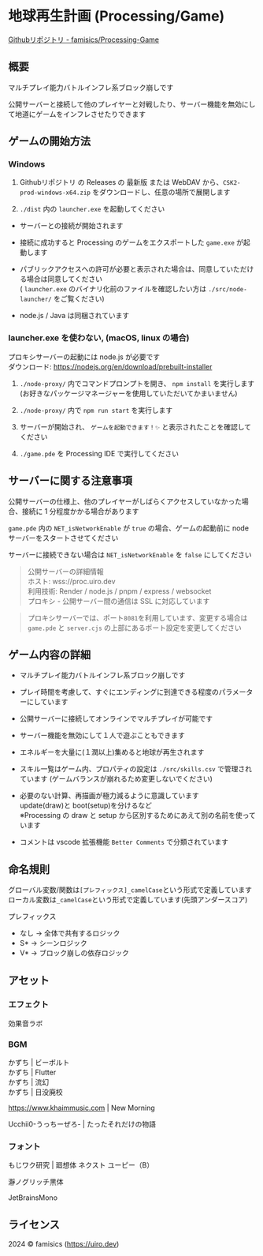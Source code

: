 # 地球再生計画 (Processing/Game)

[Githubリポジトリ - famisics/Processing-Game](https://github.com/famisics/Processing-Game)

## 概要

マルチプレイ能力バトルインフレ系ブロック崩しです

公開サーバーと接続して他のプレイヤーと対戦したり、サーバー機能を無効にして地道にゲームをインフレさせたりできます

## ゲームの開始方法

### Windows

1. Githubリポジトリ の Releases の 最新版 または WebDAV から、`CSK2-prod-windows-x64.zip` をダウンロードし、任意の場所で展開します

2. `./dist` 内の `launcher.exe` を起動してください

- サーバーとの接続が開始されます

- 接続に成功すると Processing のゲームをエクスポートした `game.exe` が起動します

- パブリックアクセスへの許可が必要と表示された場合は、同意していただける場合は同意してください  
  ( `launcher.exe` のバイナリ化前のファイルを確認したい方は `./src/node-launcher/` をご覧ください)

- node.js / Java は同梱されています

### launcher.exe を使わない, (macOS, linux の場合)

プロキシサーバーの起動には node.js が必要です  
ダウンロード: https://nodejs.org/en/download/prebuilt-installer

1. `./node-proxy/` 内でコマンドプロンプトを開き、 `npm install` を実行します  
   (お好きなパッケージマネージャーを使用していただいてかまいません)

2. `./node-proxy/` 内で `npm run start` を実行します

3. サーバーが開始され、 `ゲームを起動できます！✨️` と表示されたことを確認してください

4. `./game.pde` を Processing IDE で実行してください

## サーバーに関する注意事項

公開サーバーの仕様上、他のプレイヤーがしばらくアクセスしていなかった場合、接続に 1 分程度かかる場合があります

`game.pde` 内の `NET_isNetworkEnable` が `true` の場合、ゲームの起動前に node サーバーをスタートさせてください

サーバーに接続できない場合は `NET_isNetworkEnable` を `false` にしてください

> 公開サーバーの詳細情報  
> ホスト: wss://proc.uiro.dev  
> 利用技術: Render / node.js / pnpm / express / websocket  
> プロキシ - 公開サーバー間の通信は SSL に対応しています

> プロキシサーバーでは、ポート`8081`を利用しています、変更する場合は `game.pde` と `server.cjs` の上部にあるポート設定を変更してください

## ゲーム内容の詳細

- マルチプレイ能力バトルインフレ系ブロック崩しです

- プレイ時間を考慮して、すぐにエンディングに到達できる程度のパラメーターにしています

- 公開サーバーに接続してオンラインでマルチプレイが可能です

- サーバー機能を無効にして１人で遊ぶこともできます

- エネルギーを大量に(１潤以上)集めると地球が再生されます

- スキル一覧はゲーム内、プロパティの設定は `./src/skills.csv` で管理されています (ゲームバランスが崩れるため変更しないでください)

- 必要のない計算、再描画が極力減るように意識しています  
  update(draw)と boot(setup)を分けるなど  
  ※Processing の draw と setup から区別するためにあえて別の名前を使っています

- コメントは vscode 拡張機能 `Better Comments` で分類されています

## 命名規則

グローバル変数/関数は`[プレフィックス]_camelCase`という形式で定義しています  
ローカル変数は`_camelCase`という形式で定義しています(先頭アンダースコア)

プレフィックス

- なし → 全体で共有するロジック
- S\* → シーンロジック
- V\* → ブロック崩しの依存ロジック

## アセット

### エフェクト

効果音ラボ

### BGM

かずち | ビーボルト  
かずち | Flutter  
かずち | 流幻  
かずち | 日没廃校

https://www.khaimmusic.com | New Morning

Ucchii0-うっちーぜろ- | たったそれだけの物語

### フォント

もじワク研究 | 廻想体 ネクスト ユーピー（B）

瀞ノグリッチ黒体

JetBrainsMono

## ライセンス

2024 © famisics (https://uiro.dev)
